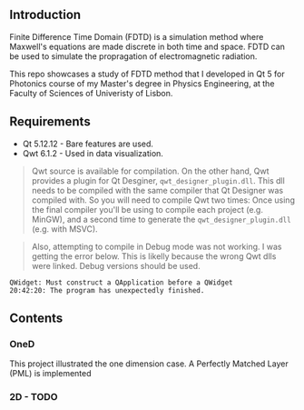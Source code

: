## Introduction 

Finite Difference Time Domain (FDTD) is a simulation method where Maxwell's equations are made discrete in both time and space. FDTD can be used to simulate the propragation of electromagnetic radiation.

This repo showcases a study of FDTD method that I developed in Qt 5 for Photonics course of my Master's degree in Physics Engineering, at the Faculty of Sciences of 
Univeristy of Lisbon.

## Requirements

- Qt 5.12.12 - Bare features are used.
- Qwt 6.1.2 - Used in data visualization.

> Qwt source is available for compilation. On the other hand, Qwt provides a plugin for Qt Desginer, `qwt_designer_plugin.dll`. This dll needs to be compiled with the same compiler that Qt Designer was compiled with. So you will need to compile Qwt two times: Once using the final compiler you'll be using to compile each project (e.g. MinGW), and a second time to generate the `qwt_designer_plugin.dll` (e.g. with MSVC).

> Also, attempting to compile in Debug mode was not working. I was getting the error below. This is likelly because the wrong Qwt dlls were linked. Debug versions should be used. 

```
QWidget: Must construct a QApplication before a QWidget
20:42:20: The program has unexpectedly finished.
```



## Contents

### OneD
This project illustrated the one dimension case.
A Perfectly Matched Layer (PML) is implemented 


### 2D - TODO